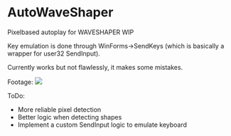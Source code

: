 # AutoWaveShaper

Pixelbased autoplay for WAVESHAPER
WIP

Key emulation is done through WinForms->SendKeys (which is basically a wrapper for user32 SendInput). 

Currently works but not flawlessly, it makes some mistakes.

Footage:
![](https://i.gyazo.com/423b075d1e04365cd13dcdd127378e61.gif)

ToDo: 
- More reliable pixel detection
- Better logic when detecting shapes
- Implement a custom SendInput logic to emulate keyboard

